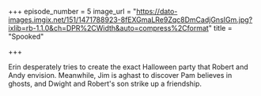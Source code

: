 +++
episode_number = 5
image_url = "https://dato-images.imgix.net/151/1471788923-8fEXGmaLRe9Zqc8DmCadjGnsIGm.jpg?ixlib=rb-1.1.0&ch=DPR%2CWidth&auto=compress%2Cformat"
title = "Spooked"

+++

Erin desperately tries to create the exact Halloween party that Robert and Andy envision. Meanwhile, Jim is aghast to discover Pam believes in ghosts, and Dwight and Robert's son strike up a friendship.